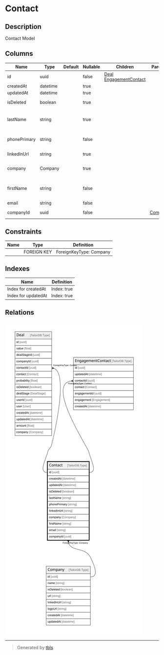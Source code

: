 # Contact

## Description

Contact Model

## Columns

| Name | Type | Default | Nullable | Children | Parents | Comment |
| ---- | ---- | ------- | -------- | -------- | ------- | ------- |
| id | uuid |  | false | [Deal](Deal.md) [EngagementContact](EngagementContact.md) |  |  |
| createdAt | datetime |  | true |  |  | createdAt |
| updatedAt | datetime |  | true |  |  | updatedAt |
| isDeleted | boolean |  | true |  |  | Is Deleted? |
| lastName | string |  | true |  |  | Last Name of the Contact |
| phonePrimary | string |  | false |  |  | Primary Phone Number |
| linkedInUrl | string |  | true |  |  | LinkedIn URL |
| company | Company |  | true |  |  | Link to the Company |
| firstName | string |  | false |  |  | First Name of the Contact |
| email | string |  | false |  |  | E-mail |
| companyId | uuid |  | false |  | [Company](Company.md) | Company ID |

## Constraints

| Name | Type | Definition |
| ---- | ---- | ---------- |
|  | FOREIGN KEY | ForeignKeyType: Company |

## Indexes

| Name | Definition |
| ---- | ---------- |
| Index for createdAt | Index: true |
| Index for updatedAt | Index: true |

## Relations

![er](Contact.svg)

---

> Generated by [tbls](https://github.com/k1LoW/tbls)
